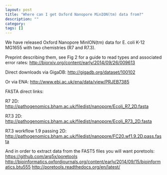 ```yaml
---
layout: post
title: "Where can I get Oxford Nanopore MinION(tm) data from?"
description: ""
category:  
tags: []
---
```



We have released Oxford Nanopore MinION(tm) data for E. coli K-12 MG1655 with two chemistries (R7 and R7.3).

Preprint describing them, see Fig 2 for a guide to read types and associated error rates:
<http://biorxiv.org/content/early/2014/09/26/009613>

Direct downloads via GigaDB:
<http://gigadb.org/dataset/100102>

Or via ENA:
<http://www.ebi.ac.uk/ena/data/view/PRJEB7385>

FASTA direct links:

R7 2D:
<http://pathogenomics.bham.ac.uk/filedist/nanopore/Ecoli_R7_2D.fasta>

R7.3 2D:
<http://pathogenomics.bham.ac.uk/filedist/nanopore/Ecoli_R73_2D.fasta>

R7.3 workflow 1.9 passing 2D:
<http://pathogenomics.bham.ac.uk/filedist/nanopore/FC20.wf1.9.2D.pass.fasta>

And in order to extract data from the FAST5 files you will want poretools:
<https://github.com/arq5x/poretools>
<http://bioinformatics.oxfordjournals.org/content/early/2014/09/15/bioinformatics.btu555>
<http://poretools.readthedocs.org/en/latest/>

